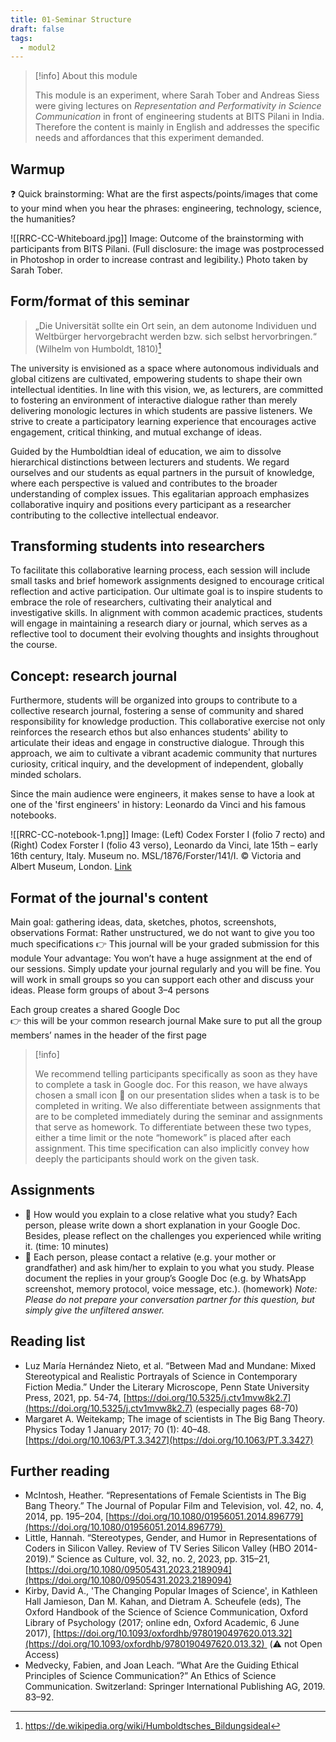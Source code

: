 ```yaml
---
title: 01-Seminar Structure
draft: false
tags:
  - modul2
---
```


> [!info] About this module
> 
> This module is an experiment, where Sarah Tober and Andreas Siess were giving lectures on *Representation and Performativity in Science Communication* in front of engineering students at BITS Pilani in India. Therefore the content is mainly in English and addresses the specific needs and affordances that this experiment demanded. 

## Warmup

❓ Quick brainstorming: What are the first aspects/points/images that come to your mind when you hear the phrases: engineering, technology, science, the humanities?

![[RRC-CC-Whiteboard.jpg]]
Image: Outcome of the brainstorming with participants from BITS Pilani. (Full disclosure: the image was postprocessed in Photoshop in order to increase contrast and legibility.) Photo taken by Sarah Tober.
## Form/format of this seminar

> „Die Universität sollte ein Ort sein, an dem autonome Individuen und Weltbürger hervorgebracht werden bzw. sich selbst hervorbringen.“ (Wilhelm von Humboldt, 1810)[^1]

The university is envisioned as a space where autonomous individuals and global citizens are cultivated, empowering students to shape their own intellectual identities. In line with this vision, we, as lecturers, are committed to fostering an environment of interactive dialogue rather than merely delivering monologic lectures in which students are passive listeners. We strive to create a participatory learning experience that encourages active engagement, critical thinking, and mutual exchange of ideas.

Guided by the Humboldtian ideal of education, we aim to dissolve hierarchical distinctions between lecturers and students. We regard ourselves and our students as equal partners in the pursuit of knowledge, where each perspective is valued and contributes to the broader understanding of complex issues. This egalitarian approach emphasizes collaborative inquiry and positions every participant as a researcher contributing to the collective intellectual endeavor.

## Transforming students into researchers
To facilitate this collaborative learning process, each session will include small tasks and brief homework assignments designed to encourage critical reflection and active participation. Our ultimate goal is to inspire students to embrace the role of researchers, cultivating their analytical and investigative skills. In alignment with common academic practices, students will engage in maintaining a research diary or journal, which serves as a reflective tool to document their evolving thoughts and insights throughout the course.

## Concept: research journal
Furthermore, students will be organized into groups to contribute to a collective research journal, fostering a sense of community and shared responsibility for knowledge production. This collaborative exercise not only reinforces the research ethos but also enhances students' ability to articulate their ideas and engage in constructive dialogue. Through this approach, we aim to cultivate a vibrant academic community that nurtures curiosity, critical inquiry, and the development of independent, globally minded scholars.

Since the main audience were engineers, it makes sense to have a look at one of the 'first engineers' in history: Leonardo da Vinci and his famous notebooks.

![[RRC-CC-notebook-1.png]]
Image: (Left) Codex Forster I (folio 7 recto) and (Right) Codex Forster I (folio 43 verso), Leonardo da Vinci, late 15th – early 16th century, Italy. Museum no. MSL/1876/Forster/141/I. © Victoria and Albert Museum, London. [Link](https://www.vam.ac.uk/articles/leonardo-da-vincis-notebooks)

## Format of the journal's content
Main goal: gathering ideas, data, sketches, photos, screenshots, observations
Format: Rather unstructured, we do not want to give you too much specifications
👉 This journal will be your graded submission for this module
Your advantage: You won’t have a huge assignment at the end of our sessions. Simply update your journal regularly and you will be fine.
You will work in small groups so you can support each other and discuss your ideas.
Please form groups of about 3–4 persons

Each group creates a shared Google Doc  
👉 this will be your common research journal
Make sure to put all the group members’ names in the header of the first page

> [!info]
> 
> We recommend telling participants specifically as soon as they have to complete a task in Google doc. For this reason, we have always chosen a small icon 📑 on our presentation slides when a task is to be completed in writing. 
> We also differentiate between assignments that are to be completed immediately during the seminar and assignments that serve as homework. To differentiate between these two types, either a time limit or the note “homework” is placed after each assignment. This time specification can also implicitly convey how deeply the participants should work on the given task.


## Assignments

- 📑 How would you explain to a close relative what you study? Each person, please write down a short explanation in your Google Doc. Besides, please reflect on the challenges you experienced while writing it. (time: 10 minutes)
- 📑 Each person, please contact a relative (e.g. your mother or grandfather) and ask him/her to explain to you what you study. Please document the replies in your group’s Google Doc (e.g. by WhatsApp screenshot, memory protocol, voice message, etc.). (homework)
  *Note: Please do not prepare your conversation partner for this question, but simply give the unfiltered answer.*

## Reading list
- Luz María Hernández Nieto, et al. “Between Mad and Mundane: Mixed Stereotypical and Realistic Portrayals of Science in Contemporary Fiction Media.” Under the Literary Microscope, Penn State University Press, 2021, pp. 54-74, [https://doi.org/10.5325/j.ctv1mvw8k2.7](https://doi.org/10.5325/j.ctv1mvw8k2.7) (especially pages 68-70)
- Margaret A. Weitekamp; The image of scientists in The Big Bang Theory. Physics Today 1 January 2017; 70 (1): 40–48. [https://doi.org/10.1063/PT.3.3427](https://doi.org/10.1063/PT.3.3427)

## Further reading
- McIntosh, Heather. “Representations of Female Scientists in The Big Bang Theory.” The Journal of Popular Film and Television, vol. 42, no. 4, 2014, pp. 195–204, [https://doi.org/10.1080/01956051.2014.896779](https://doi.org/10.1080/01956051.2014.896779) 
- Little, Hannah. “Stereotypes, Gender, and Humor in Representations of Coders in Silicon Valley. Review of TV Series Silicon Valley (HBO 2014-2019).” Science as Culture, vol. 32, no. 2, 2023, pp. 315–21, [https://doi.org/10.1080/09505431.2023.2189094](https://doi.org/10.1080/09505431.2023.2189094)
- Kirby, David A., 'The Changing Popular Images of Science', in Kathleen Hall Jamieson, Dan M. Kahan, and Dietram A. Scheufele (eds), The Oxford Handbook of the Science of Science Communication, Oxford Library of Psychology (2017; online edn, Oxford Academic, 6 June 2017), [https://doi.org/10.1093/oxfordhb/9780190497620.013.32](https://doi.org/10.1093/oxfordhb/9780190497620.013.32)  (⚠️ not Open Access)
- Medvecky, Fabien, and Joan Leach. “What Are the Guiding Ethical Principles of Science Communication?” An Ethics of Science Communication. Switzerland: Springer International Publishing AG, 2019. 83–92. 

[^1]: https://de.wikipedia.org/wiki/Humboldtsches_Bildungsideal
